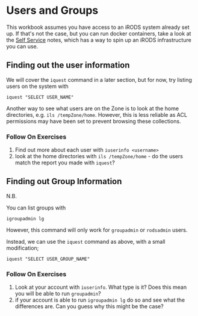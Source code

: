 # Users and Groups

This workbook assumes you have access to an iRODS system already set up.
If that's not the case, but you can run docker containers, take a look at the [Self Service](../SelfService/README.md) notes, which has a way to spin up an iRODS infrastructure you can use. 


## Finding out the user information 

We will cover the `iquest` command in a later section, but for now, try listing users on the system with

`iquest "SELECT USER_NAME"`

Another way to see what users are on the Zone is to look at the home directories, e.g. `ils /tempZone/home`. However, this is less reliable as ACL permissions may have been set to prevent browsing these collections.

### Follow On Exercises

1. Find out more about each user with `iuserinfo <username>`
2. look at the home directories with `ils /tempZone/home` - do the users match the report you made with `iquest`?

## Finding out Group Information

N.B. 

You can list groups with 

`igroupadmin lg`

However, this command will only work for `groupadmin` or `rodsadmin` users.

Instead, we can use the `iquest` command as above, with a small modification;

`iquest "SELECT USER_GROUP_NAME"`

### Follow On Exercises

1. Look at your account with `iuserinfo`. What type is it? Does this mean you will be able to run `groupadmin`?
2. if your account is able to run `igroupadmin lg` do so and see what the differences are. Can you guess why this might be the case?